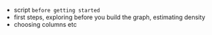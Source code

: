 * script `before getting started`
* first steps, exploring before you build the graph, estimating density
* choosing columns etc
